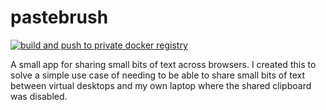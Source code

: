 # pastebrush

[![build and push to private docker registry](https://github.com/richardjkendall/pastebrush/actions/workflows/build.yml/badge.svg)](https://github.com/richardjkendall/pastebrush/actions/workflows/build.yml)

A small app for sharing small bits of text across browsers.  I created this to solve a simple use case of needing to be able to share small bits of text between virtual desktops and my own laptop where the shared clipboard was disabled.


